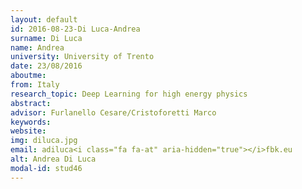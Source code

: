 ```yaml
---
layout: default 
id: 2016-08-23-Di Luca-Andrea
surname: Di Luca
name: Andrea
university: University of Trento
date: 23/08/2016
aboutme: 
from: Italy
research_topic: Deep Learning for high energy physics
abstract: 
advisor: Furlanello Cesare/Cristoforetti Marco
keywords: 
website: 
img: diluca.jpg
email: adiluca<i class="fa fa-at" aria-hidden="true"></i>fbk.eu
alt: Andrea Di Luca
modal-id: stud46
---
```

